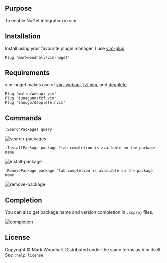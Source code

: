 ## Purpose

To enable NuGet integration in vim.

## Installation

Install using your favourite plugin manager,
I use [vim-plug](https://github.com/junegunn/vim-plug)

```viml
Plug 'markwoodhall/vim-nuget'
```

## Requirements

vim-nuget makes use of [vim-webapi](https://github.com/mattn/webapi-vim), [fzf.vim](https://github.com/junegunn/fzf.vim), and [deoplete](https://github.com/Shougo/deoplete.nvim).


```viml
Plug 'mattn/webapi-vim'
Plug 'junegunn/fzf.vim'
Plug 'Shougo/deoplete.nvim'

```

## Commands

```viml
:SearchPackages query
```

![search-packages](http://i.imgur.com/yGSHOj8.gif)

```viml
:InstallPackage package "tab completion is available on the package name.
```

![install-package](http://i.imgur.com/mDSiChI.gif)

```viml
:RemovePackage package "tab completion is available on the package name.
```

![remove-package](http://i.imgur.com/Q5j83FU.gif)

## Completion

You can also get package name and version completion in `.csproj` files.

![completion](http://i.imgur.com/Y6WlADL.gif)

## License
Copyright © Mark Woodhall. Distributed under the same terms as Vim itself. See `:help license`
